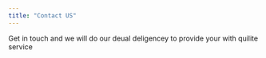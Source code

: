 ```yaml
---
title: "Contact US"
---
```


Get in touch and we will do our deual deligencey to provide your with quilite service